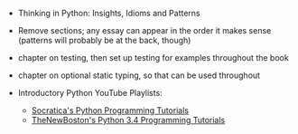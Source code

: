 - Thinking in Python: Insights, Idioms and Patterns
- Remove sections; any essay can appear in the order it makes sense (patterns will probably be at the back, though)
- chapter on testing, then set up testing for examples throughout the book
- chapter on optional static typing, so that can be used throughout

- Introductory Python YouTube Playlists:
  - [Socratica's Python Programming Tutorials](https://www.youtube.com/playlist?list=PLi01XoE8jYohWFPpC17Z-wWhPOSuh8Er-)
  - [TheNewBoston's Python 3.4 Programming Tutorials](https://www.youtube.com/playlist?list=PL6gx4Cwl9DGAcbMi1sH6oAMk4JHw91mC_)
